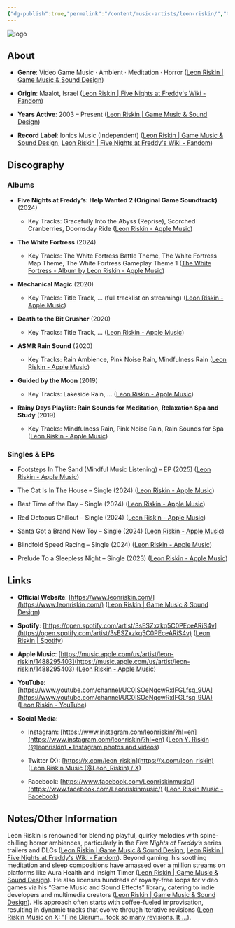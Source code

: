 ```yaml
---
{"dg-publish":true,"permalink":"/content/music-artists/leon-riskin/","tags":["#MusicArtist"],"noteIcon":"","created":"2025-08-28T23:54:22.676+02:00","updated":"2025-04-28T17:20:01.851+02:00"}
---
```



<img src="/img/MALOGO/LeonRiskin.png" alt="logo" class="round-img round-img-200">

## About

- **Genre**: Video Game Music · Ambient · Meditation · Horror ([Leon Riskin | Game Music & Sound Design](https://www.leonriskin.com/))
    
- **Origin**: Maalot, Israel ([Leon Riskin | Five Nights at Freddy's Wiki - Fandom](https://freddy-fazbears-pizza.fandom.com/wiki/Leon_Riskin?utm_source=chatgpt.com))
    
- **Years Active**: 2003 – Present ([Leon Riskin | Game Music & Sound Design](https://www.leonriskin.com/))
    
- **Record Label**: Ionics Music (Independent) ([Leon Riskin | Game Music & Sound Design](https://www.leonriskin.com/?utm_source=chatgpt.com), [Leon Riskin | Five Nights at Freddy's Wiki - Fandom](https://freddy-fazbears-pizza.fandom.com/wiki/Leon_Riskin?utm_source=chatgpt.com))
    

## Discography

### Albums

- **Five Nights at Freddy’s: Help Wanted 2 (Original Game Soundtrack)** (2024)
    
    - Key Tracks: Gracefully Into the Abyss (Reprise), Scorched Cranberries, Doomsday Ride ([‎Leon Riskin - Apple Music](https://music.apple.com/us/artist/leon-riskin/1488295403))
        
- **The White Fortress** (2024)
    
    - Key Tracks: The White Fortress Battle Theme, The White Fortress Map Theme, The White Fortress Gameplay Theme 1 ([‎The White Fortress - Album by Leon Riskin - Apple Music](https://music.apple.com/us/album/the-white-fortress/1727890662?utm_source=chatgpt.com))
        
- **Mechanical Magic** (2020)
    
    - Key Tracks: Title Track, … (full tracklist on streaming) ([‎Leon Riskin - Apple Music](https://music.apple.com/us/artist/leon-riskin/1488295403))
        
- **Death to the Bit Crusher** (2020)
    
    - Key Tracks: Title Track, … ([‎Leon Riskin - Apple Music](https://music.apple.com/us/artist/leon-riskin/1488295403))
        
- **ASMR Rain Sound** (2020)
    
    - Key Tracks: Rain Ambience, Pink Noise Rain, Mindfulness Rain ([‎Leon Riskin - Apple Music](https://music.apple.com/us/artist/leon-riskin/1488295403))
        
- **Guided by the Moon** (2019)
    
    - Key Tracks: Lakeside Rain, … ([‎Leon Riskin - Apple Music](https://music.apple.com/us/artist/leon-riskin/1488295403))
        
- **Rainy Days Playlist: Rain Sounds for Meditation, Relaxation Spa and Study** (2019)
    
    - Key Tracks: Mindfulness Rain, Pink Noise Rain, Rain Sounds for Spa ([‎Leon Riskin - Apple Music](https://music.apple.com/us/artist/leon-riskin/1488295403))
        

### Singles & EPs

- Footsteps In The Sand (Mindful Music Listening) – EP (2025) ([‎Leon Riskin - Apple Music](https://music.apple.com/us/artist/leon-riskin/1488295403))
    
- The Cat Is In The House – Single (2024) ([‎Leon Riskin - Apple Music](https://music.apple.com/us/artist/leon-riskin/1488295403))
    
- Best Time of the Day – Single (2024) ([‎Leon Riskin - Apple Music](https://music.apple.com/us/artist/leon-riskin/1488295403))
    
- Red Octopus Chillout – Single (2024) ([‎Leon Riskin - Apple Music](https://music.apple.com/us/artist/leon-riskin/1488295403))
    
- Santa Got a Brand New Toy – Single (2024) ([‎Leon Riskin - Apple Music](https://music.apple.com/us/artist/leon-riskin/1488295403))
    
- Blindfold Speed Racing – Single (2024) ([‎Leon Riskin - Apple Music](https://music.apple.com/us/artist/leon-riskin/1488295403))
    
- Prelude To a Sleepless Night – Single (2023) ([‎Leon Riskin - Apple Music](https://music.apple.com/us/artist/leon-riskin/1488295403))
    

## Links

- **Official Website**: [https://www.leonriskin.com/](https://www.leonriskin.com/) ([Leon Riskin | Game Music & Sound Design](https://www.leonriskin.com/?utm_source=chatgpt.com))
    
- **Spotify**: [https://open.spotify.com/artist/3sESZxzkq5C0PEceARiS4v](https://open.spotify.com/artist/3sESZxzkq5C0PEceARiS4v) ([Leon Riskin | Spotify](https://open.spotify.com/artist/3sESZxzkq5C0PEceARiS4v?utm_source=chatgpt.com))
    
- **Apple Music**: [https://music.apple.com/us/artist/leon-riskin/1488295403](https://music.apple.com/us/artist/leon-riskin/1488295403) ([‎Leon Riskin - Apple Music](https://music.apple.com/us/artist/leon-riskin/1488295403))
    
- **YouTube**: [https://www.youtube.com/channel/UC0ISOeNqcwRxIFGLfsq_9UA](https://www.youtube.com/channel/UC0ISOeNqcwRxIFGLfsq_9UA) ([Leon Riskin - YouTube](https://www.youtube.com/channel/UC0ISOeNqcwRxIFGLfsq_9UA?utm_source=chatgpt.com))
    
- **Social Media**:
    
    - Instagram: [https://www.instagram.com/leonriskin/?hl=en](https://www.instagram.com/leonriskin/?hl=en) ([Leon Y. Riskin (@leonriskin) • Instagram photos and videos](https://www.instagram.com/leonriskin/?hl=en&utm_source=chatgpt.com))
        
    - Twitter (X): [https://x.com/leon_riskin](https://x.com/leon_riskin) ([Leon Riskin Music (@Leon_Riskin) / X](https://x.com/leon_riskin?lang=en&utm_source=chatgpt.com))
        
    - Facebook: [https://www.facebook.com/Leonriskinmusic/](https://www.facebook.com/Leonriskinmusic/) ([Leon Riskin Music - Facebook](https://www.facebook.com/Leonriskinmusic/?utm_source=chatgpt.com))
        

## Notes/Other Information

Leon Riskin is renowned for blending playful, quirky melodies with spine-chilling horror ambiences, particularly in the _Five Nights at Freddy’s_ series trailers and DLCs ([Leon Riskin | Game Music & Sound Design](https://www.leonriskin.com/), [Leon Riskin | Five Nights at Freddy's Wiki - Fandom](https://freddy-fazbears-pizza.fandom.com/wiki/Leon_Riskin?utm_source=chatgpt.com)). Beyond gaming, his soothing meditation and sleep compositions have amassed over a million streams on platforms like Aura Health and Insight Timer ([Leon Riskin | Game Music & Sound Design](https://www.leonriskin.com/)). He also licenses hundreds of royalty-free loops for video games via his “Game Music and Sound Effects” library, catering to indie developers and multimedia creators ([Leon Riskin | Game Music & Sound Design](https://www.leonriskin.com/)). His approach often starts with coffee-fueled improvisation, resulting in dynamic tracks that evolve through iterative revisions ([Leon Riskin Music on X: "Fine Dierum... took so many revisions. It ...](https://twitter.com/Leon_Riskin/status/1835115680850755669?utm_source=chatgpt.com)).